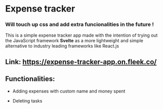 # Expense tracker
### Will touch up css and add extra funcionalities in the future !


This is a simple expense tracker app made with the intention of trying out the JavaScript framework **Svelte** as a more lightweight and simple alternative to industry leading frameworks like React.js


## Link: https://expense-tracker-app.on.fleek.co/

## Functionalities: 

- Adding expenses with custom name and money spent

- Deleting tasks


